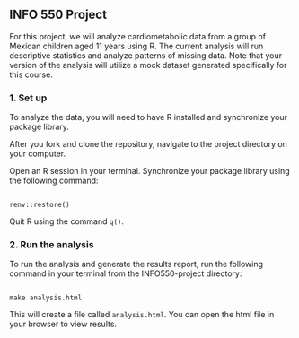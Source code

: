 ## INFO 550 Project 

For this project, we will analyze cardiometabolic data from a group of Mexican children aged 11 years using R. The current analysis will run descriptive statistics and analyze patterns of missing data. Note that your version of the analysis will utilize a mock dataset generated specifically for this course. 

### 1. Set up

To analyze the data, you will need to have R installed and synchronize your package library.

After you fork and clone the repository, navigate to the project directory on your computer. 

Open an R session in your terminal. Synchronize your package library using the following command:  

```{r}

renv::restore()

```
Quit R using the command `q()`.

### 2. Run the analysis 

To run the analysis and generate the results report, run the following command in your terminal from the INFO550-project directory: 

```{r}

make analysis.html

```

This will create a file called `analysis.html`. You can open the html file in your browser to view results. 